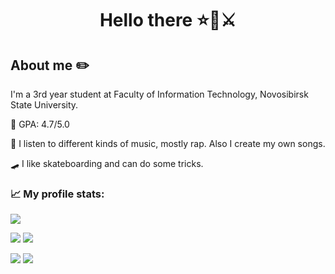 # <p align="center"> Hello there ⭐🧔⚔️ </p>

## About me ✏️
I'm a 3rd year student at Faculty of Information Technology, Novosibirsk State University.

📒 GPA: 4.7/5.0

🎤 I listen to different kinds of music, mostly rap. Also I create my own songs.

🛹 I like skateboarding and can do some tricks.

### 📈 My profile stats:
![](http://github-profile-summary-cards.vercel.app/api/cards/profile-details?username=mentalMint&theme=dracula)

![](http://github-profile-summary-cards.vercel.app/api/cards/repos-per-language?username=mentalMint&theme=dracula)
![](http://github-profile-summary-cards.vercel.app/api/cards/most-commit-language?username=mentalMint&theme=dracula)

![](http://github-profile-summary-cards.vercel.app/api/cards/stats?username=mentalMint&theme=dracula)
![](http://github-profile-summary-cards.vercel.app/api/cards/productive-time?username=mentalMint&theme=dracula&utcOffset=8)
<!--
**mentalMint/mentalMint** is a ✨ _special_ ✨ repository because its `README.md` (this file) appears on your GitHub profile.

Here are some ideas to get you started:

- 🔭 I’m currently working on ...
- 🌱 I’m currently learning ...
- 👯 I’m looking to collaborate on ...
- 🤔 I’m looking for help with ...
- 💬 Ask me about ...
- 📫 How to reach me: ...
- 😄 Pronouns: ...
- ⚡ Fun fact: ...
-->
